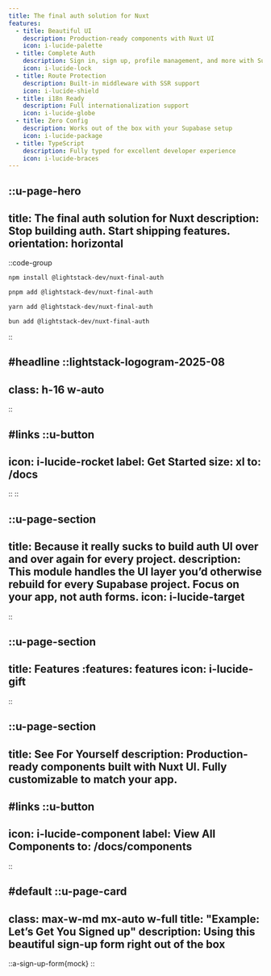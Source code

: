 ```yaml
---
title: The final auth solution for Nuxt
features:
  - title: Beautiful UI
    description: Production-ready components with Nuxt UI
    icon: i-lucide-palette
  - title: Complete Auth
    description: Sign in, sign up, profile management, and more with Supabase
    icon: i-lucide-lock
  - title: Route Protection
    description: Built-in middleware with SSR support
    icon: i-lucide-shield
  - title: i18n Ready
    description: Full internationalization support
    icon: i-lucide-globe
  - title: Zero Config
    description: Works out of the box with your Supabase setup
    icon: i-lucide-package
  - title: TypeScript
    description: Fully typed for excellent developer experience
    icon: i-lucide-braces
---
```


::u-page-hero
---
title: The final auth solution for Nuxt
description: Stop building auth. Start shipping features.
orientation: horizontal
---

::code-group
```bash [npm]
npm install @lightstack-dev/nuxt-final-auth
```

```bash [pnpm]
pnpm add @lightstack-dev/nuxt-final-auth
```

```bash [yarn]
yarn add @lightstack-dev/nuxt-final-auth
```

```bash [bun]
bun add @lightstack-dev/nuxt-final-auth
```
::

#headline
::lightstack-logogram-2025-08
---
class: h-16 w-auto
---
::

#links
::u-button
---
icon: i-lucide-rocket
label: Get Started
size: xl
to: /docs
---
::
::

::u-page-section
---
title: Because it really sucks to build auth UI over and over again for every project.
description: This module handles the UI layer you’d otherwise rebuild for every Supabase project. Focus on your app, not auth forms.
icon: i-lucide-target
---
::

::u-page-section
---
title: Features
:features: features
icon: i-lucide-gift
---
::

::u-page-section
---
title: See For Yourself
description: Production-ready components built with Nuxt UI. Fully customizable to match your app.
---

#links
::u-button
---
icon: i-lucide-component
label: View All Components
to: /docs/components
---
::

#default
::u-page-card
---
class: max-w-md mx-auto w-full
title: "Example: Let’s Get You Signed up"
description: Using this beautiful sign-up form right out of the box
---

::a-sign-up-form{mock}
::